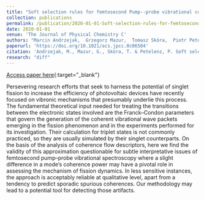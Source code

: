 ```yaml
---
title: "Soft selection rules for femtosecond Pump--probe vibrational coherence spectroscopy"
collection: publications
permalink: /publication/2020-01-01-Soft-selection-rules-for-femtosecond-Pump-probe-vibrational-coherence-spectroscopy
date: 2020-01-01
venue: 'The Journal of Physical Chemistry C'
authors: "Marcin Andrzejak,  Grzegorz Mazur,  Tomasz Skóra,  Piotr Petelenz"
paperurl: 'https://doi.org/10.1021/acs.jpcc.0c06504'
citation: 'Andrzejak, M., Mazur, G., Skóra, T. & Petelenz, P. Soft selection rules for femtosecond pump–probe vibrational coherence spectroscopy. The Journal of Physical Chemistry C 124, 23501-23510 (2020)'
research: "diff"
---
```

[Access paper here](https://doi.org/10.1021/acs.jpcc.0c06504){:target="_blank"}

Persevering research efforts that seek to harness the potential of singlet fission to increase the efficiency of photovoltaic devices have recently focused on vibronic mechanisms that presumably underlie this process. The fundamental theoretical input needed for treating the transitions between the electronic states involved are the Franck–Condon parameters that govern the generation of the coherent vibrational wave packets emerging in the fission phenomenon and in the experiments performed for its investigation. Their calculation for triplet states is not commonly practiced, so they are usually simulated by their singlet counterparts. On the basis of the analysis of coherence flow descriptors, here we find the validity of this approximation questionable for subtle interpretative issues of femtosecond pump–probe vibrational spectroscopy where a slight difference in a mode’s coherence power may have a pivotal role in assessing the mechanism of fission dynamics. In less sensitive instances, the approach is acceptably reliable at qualitative level, apart from a tendency to predict sporadic spurious coherences. Our methodology may lead to a potential tool for detecting those artifacts.